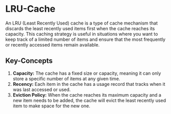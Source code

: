 # LRU-Cache

An LRU (Least Recently Used) cache is a type of cache mechanism that discards the least recently used items first when the cache reaches its capacity. This caching strategy is useful in situations where you want to keep track of a limited number of items and ensure that the most frequently or recently accessed items remain available.

## Key-Concepts

1. **Capacity:** The cache has a fixed size or capacity, meaning it can only store a specific number of items at any given time.
2. **Recency:** Each item in the cache has a usage record that tracks when it was last accessed or used.
3. **Eviction Policy:** When the cache reaches its maximum capacity and a new item needs to be added, the cache will evict the least recently used item to make space for the new one.